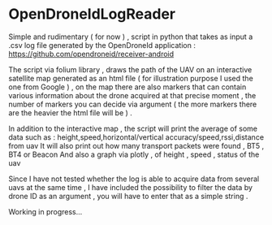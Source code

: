 # OpenDroneIdLogReader

Simple and rudimentary ( for now ) , script in python that takes as input a .csv log file generated by the OpenDroneId application : 
https://github.com/opendroneid/receiver-android

The script via folium library , draws the path of the UAV on an interactive satellite map generated as an html file ( for illustration purpose I used the one from Google ) , 
on the map there are also markers that can contain various information about the drone acquired at that precise moment , the number of markers you can decide via argument ( the more markers there are the heavier the html file will be ) .

In addition to the interactive map , the script will print the average of some data such as : height,speed,horizontal/vertical accuracy/speed,rssi,distance from uav
It will also print out how many transport packets were found , BT5 , BT4 or Beacon
And also a graph via plotly , of height , speed , status of the uav

Since I have not tested whether the log is able to acquire data from several uavs at the same time , I have included the possibility to filter the data by drone ID as an argument , you will have to enter that as a  simple string .

Working in progress...
